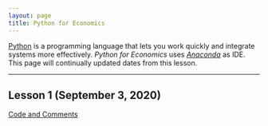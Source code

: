 ```yaml
---
layout: page
title: Python for Economics
---
```


[Python](https://www.python.org/) is a programming language that lets you work quickly and integrate systems more effectively. *Python for Economics* uses [*Anaconda*](https://www.anaconda.com/products/individual#Downloads) as IDE. This page will continually updated dates from this lesson.

---

## Lesson 1 (September 3, 2020)
[Code and Comments](https://chenxiaolong2019.github.io/Python-for-Economics/Lesson%201(2020.9.3).py)
